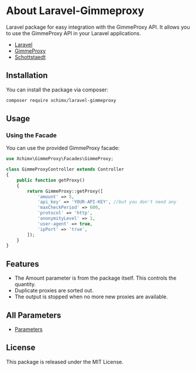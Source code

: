 # About Laravel-Gimmeproxy

Laravel package for easy integration with the GimmeProxy API. It allows you to use the GimmeProxy API in your Laravel
applications.

- [Laravel](https://laravel.com/)
- [GimmeProxy](https://gimmeproxy.com/)
- [Schottstaedt](https://www.schottstaedt.net/)

## Installation

You can install the package via composer:

```bash
composer require xchimx/laravel-gimmeproxy
```

## Usage

### Using the Facade

You can use the provided GimmeProxy facade:

```php
use Xchimx\GimmeProxy\Facades\GimmeProxy;

class GimmeProxyController extends Controller
{
    public function getProxy()
    {
        return GimmeProxy::getProxy([
            'amount' => 5,
            'api_key' => 'YOUR-API-KEY', //but you don't need any
            'maxCheckPeriod' => 600,
            'protocol' => 'http',
            'anonymityLevel' => 1,
            'user-agent' => true,
            'ipPort' => 'true',
        ]);
    }
}
```
## Features

- The Amount parameter is from the package itself. This controls the quantity.
- Duplicate proxies are sorted out.
- The output is stopped when no more new proxies are available.
 
## All Parameters

- [Parameters](https://gimmeproxy.com/#how)

## License

This package is released under the MIT License.
